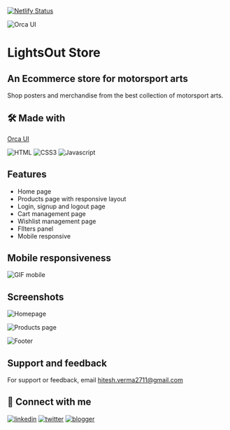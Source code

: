[![Netlify Status](https://api.netlify.com/api/v1/badges/1cf5b3c4-d6b6-4cea-aa4f-6508bd702bf8/deploy-status)](https://app.netlify.com/sites/lightsout-store/deploys)<br>

![Orca UI](https://img.shields.io/badge/SuperCharged%20by-Orca%20UI-%2300B2CA)

# LightsOut Store

## An Ecommerce store for motorsport arts

Shop posters and merchandise from the best collection of motorsport arts.


## 🛠 Made with
[Orca UI](https://orcaui.netlify.app/)

![HTML](https://img.shields.io/badge/HTML5-E34F26?style=for-the-badge&logo=html5&logoColor=white)
![CSS3](https://img.shields.io/badge/CSS3-1572B6?style=for-the-badge&logo=css3&logoColor=white)
![Javascript](https://img.shields.io/badge/JavaScript-323330?style=for-the-badge&logo=javascript&logoColor=F7DF1E)
    
## Features

- Home page
- Products page with responsive layout
- Login, signup and logout page
- Cart management page
- Wishlist management page
- FIlters panel
- Mobile responsive

## Mobile responsiveness 
![GIF mobile](https://user-images.githubusercontent.com/87027579/154844886-c5f3d279-bccf-4a3f-8fd2-063e8fc171b7.gif)

## Screenshots
![Homepage](https://user-images.githubusercontent.com/87027579/154838487-fcc3af53-0ffb-438f-8cdb-5160832c2d38.png)

![Products page](https://user-images.githubusercontent.com/87027579/154838491-4f87d92f-47f0-423a-9dc8-1f0474682014.png)

![Footer](https://user-images.githubusercontent.com/87027579/154838492-07c212a0-c3ba-470c-b0a8-d8022e745a16.png)

## Support and feedback

For support or feedback, email hitesh.verma2711@gmail.com

## 🔗 Connect with me
[![linkedin](https://img.shields.io/badge/linkedin-0A66C2?style=for-the-badge&logo=linkedin&logoColor=white)](https://www.linkedin.com/in/hitesh-verma-8727921b2//)
[![twitter](https://img.shields.io/badge/twitter-1DA1F2?style=for-the-badge&logo=twitter&logoColor=white)](https://twitter.com/hitesh27v)
[![blogger](https://img.shields.io/badge/Blogger-FF5722?style=for-the-badge&logo=blogger&logoColor=white)](https://thetrailblazer2711.blogspot.com/)
